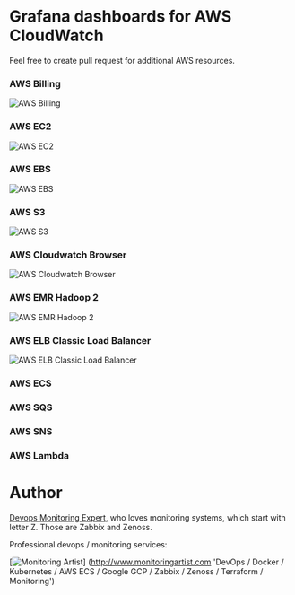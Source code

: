 # Grafana dashboards for AWS CloudWatch

Feel free to create pull request for additional AWS resources.

### AWS Billing

![AWS Billing](https://raw.githubusercontent.com/monitoringartist/grafana-aws-cloudwatch-dashboards/master/aws-billing/aws-billing.png)

### AWS EC2

![AWS EC2](https://raw.githubusercontent.com/monitoringartist/grafana-aws-cloudwatch-dashboards/master/aws-ec2/aws-ec2.png)

### AWS EBS

![AWS EBS](https://raw.githubusercontent.com/monitoringartist/grafana-aws-cloudwatch-dashboards/master/aws-ebs/aws-ebs.png)

### AWS S3

![AWS S3](https://raw.githubusercontent.com/monitoringartist/grafana-aws-cloudwatch-dashboards/master/aws-s3/aws-s3.png)

### AWS Cloudwatch Browser

![AWS Cloudwatch Browser](https://raw.githubusercontent.com/monitoringartist/grafana-aws-cloudwatch-dashboards/master/aws-cloudwatch-browser/aws-cloudwatch-browser.png)

### AWS EMR Hadoop 2

![AWS EMR Hadoop 2](https://raw.githubusercontent.com/monitoringartist/grafana-aws-cloudwatch-dashboards/master/aws-emr/aws-emr-hadoop-2.png)

### AWS ELB Classic Load Balancer

![AWS ELB Classic Load Balancer](https://raw.githubusercontent.com/monitoringartist/grafana-aws-cloudwatch-dashboards/master/aws-elb/aws-elb-classic-lb.png)

### AWS ECS

### AWS SQS

### AWS SNS

### AWS Lambda

# Author

[Devops Monitoring Expert](http://www.jangaraj.com 'DevOps / Docker / Kubernetes / AWS ECS / Google GCP / Zabbix / Zenoss / Terraform / Monitoring'),
who loves monitoring systems, which start with letter Z. Those are Zabbix and Zenoss.

Professional devops / monitoring services:

[![Monitoring Artist](http://monitoringartist.com/img/github-monitoring-artist-logo.jpg)]
(http://www.monitoringartist.com 'DevOps / Docker / Kubernetes / AWS ECS / Google GCP / Zabbix / Zenoss / Terraform / Monitoring')
